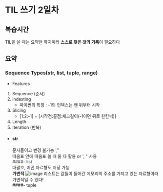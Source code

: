 # TIL 쓰기 2일차

## 복습시간
TIL을 쓸 때는 요약만 하지마라 **스스로 찾은 것의 기록**이 필요하다

## 요약
### Sequence Types(str, list, tuple, range)
- Features   
1. Sequence (순서)   
2. indexting
   + 파이썬의 특징 : -1의 인덱스는 맨 뒤부터 시작
4. Slicing
   + [1:2:-1] = [시작점:끝점:체크길이(-1이면 뒤로 한칸씩)]
6. Length   
7. Iteration (반복)

- #### str 
  문자들이고 변경 불가능 ',"   
  따옴표 안에 따옴표 쓸 때 둘 다 활용 or \', \" 사용   
####- list   
  대괄호, 어떤 자료형도 저장 가능  
  **가변적**
  ![image](https://github.com/user-attachments/assets/3a4221dc-e21d-4bcd-ac06-109e1e440771)
  리스트는 값들이 들어간 메모리의 주소를 가지고 있는 자료형이라 가변적일 수 있다!  
####- tuple


